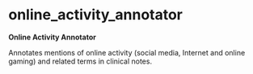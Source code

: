 # online_activity_annotator

**Online Activity Annotator**

Annotates mentions of online activity (social media, Internet and online gaming) and related terms in clinical notes.

